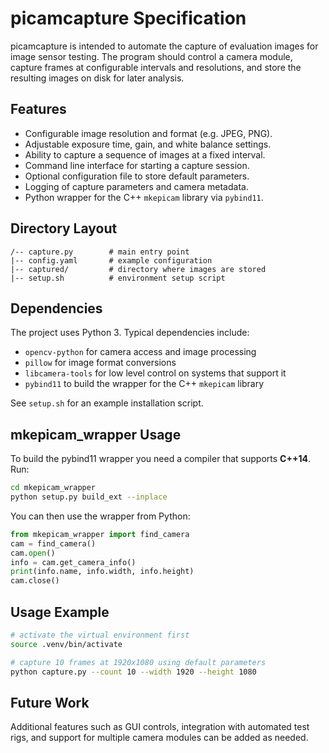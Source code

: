 # picamcapture Specification

picamcapture is intended to automate the capture of evaluation images for image sensor testing. The program should control a camera module, capture frames at configurable intervals and resolutions, and store the resulting images on disk for later analysis.

## Features

- Configurable image resolution and format (e.g. JPEG, PNG).
- Adjustable exposure time, gain, and white balance settings.
- Ability to capture a sequence of images at a fixed interval.
- Command line interface for starting a capture session.
- Optional configuration file to store default parameters.
- Logging of capture parameters and camera metadata.
- Python wrapper for the C++ `mkepicam` library via `pybind11`.

## Directory Layout

```
/-- capture.py        # main entry point
|-- config.yaml       # example configuration
|-- captured/         # directory where images are stored
|-- setup.sh          # environment setup script
```

## Dependencies

The project uses Python 3. Typical dependencies include:

- `opencv-python` for camera access and image processing
- `pillow` for image format conversions
- `libcamera-tools` for low level control on systems that support it
- `pybind11` to build the wrapper for the C++ `mkepicam` library

See `setup.sh` for an example installation script.

## mkepicam_wrapper Usage

To build the pybind11 wrapper you need a compiler that supports **C++14**. Run:

```bash
cd mkepicam_wrapper
python setup.py build_ext --inplace
```

You can then use the wrapper from Python:

```python
from mkepicam_wrapper import find_camera
cam = find_camera()
cam.open()
info = cam.get_camera_info()
print(info.name, info.width, info.height)
cam.close()
```


## Usage Example

```bash
# activate the virtual environment first
source .venv/bin/activate

# capture 10 frames at 1920x1080 using default parameters
python capture.py --count 10 --width 1920 --height 1080
```

## Future Work

Additional features such as GUI controls, integration with automated test rigs, and support for multiple camera modules can be added as needed.

